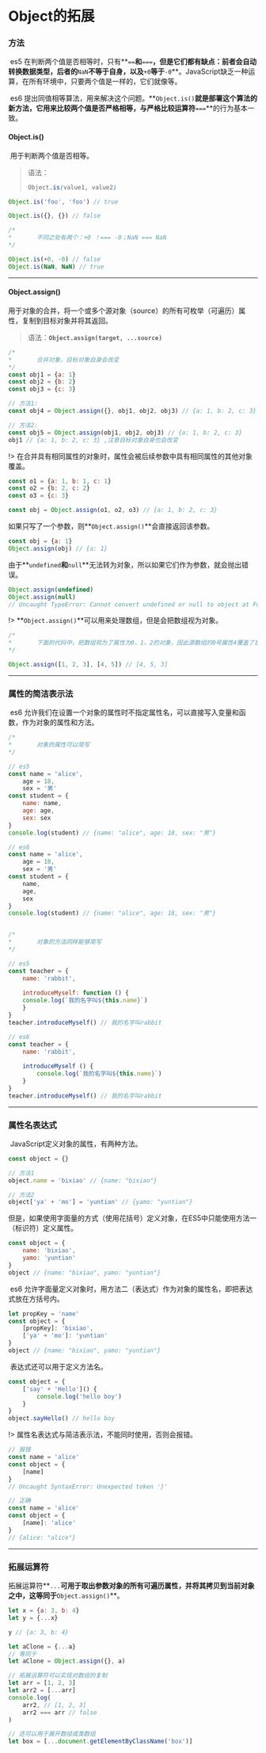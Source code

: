 # Object的拓展

### 方法

​	es5 在判断两个值是否相等时，只有**`==`**和**`===`**，但是它们都有缺点：前者会自动转换数据类型，后者的**`NaN`**不等于自身，以及**`+0`**等于**`-0`**。JavaScript缺乏一种运算，在所有环境中，只要两个值是一样的，它们就像等。

​	es6 提出同值相等算法，用来解决这个问题。**`Object.is()`**就是部署这个算法的新方法，它用来比较两个值是否严格相等，与严格比较运算符**`===`**的行为基本一致。

#### Object.is()

​	用于判断两个值是否相等。

> 语法：
>
> ```css
> Object.is(value1, value2)
> ```
>

```javascript
Object.is('foo', 'foo') // true

Object.is({}, {}) // false

/*
*		不同之处有两个：+0 ！=== -0；NaN === NaN
*/

Object.is(+0, -0) // false
Object.is(NaN, NaN) // true
```

---

#### Object.assign()

​	用于对象的合并，将一个或多个源对象（source）的所有可枚举（可遍历）属性，复制到目标对象并将其返回。

> 语法：**`Object.assign(target, ...source)`**

```javascript
/*
*		合并对象，目标对象自身会改变
*/ 
const obj1 = {a: 1}
const obj2 = {b: 2}
const obj3 = {c: 3}

// 方法1: 
const obj4 = Object.assign({}, obj1, obj2, obj3) // {a: 1, b: 2, c: 3}

// 方法2:
const obj5 = Object.assign(obj1, obj2, obj3) // {a: 1, b: 2, c: 3}
obj1 // {a: 1, b: 2, c: 3} ,注意目标对象自身也会改变
```

!> 在合并具有相同属性的对象时，属性会被后续参数中具有相同属性的其他对象覆盖。

```js
const o1 = {a: 1, b: 1, c: 1}
const o2 = {b: 2, c: 2}
const o3 = {c: 3}

const obj = Object.assign(o1, o2, o3) // {a: 1, b: 2, c: 3}
```

​	如果只写了一个参数，则**`Object.assign()`**会直接返回该参数。

```js
const obj = {a: 1}
Object.assign(obj) // {a: 1}
```

​	由于**`undefined`**和**`null`**无法转为对象，所以如果它们作为参数，就会抛出错误。

```js
Object.assign(undefined) 
Object.assign(null) 
// Uncaught TypeError: Cannot convert undefined or null to object at Function.assign (<anonymous>)
```

!> **`Object.assign()`**可以用来处理数组，但是会把数组视为对象。

```js
/*
*		下面的代码中，把数组视为了属性为0，1，2的对象，因此源数组的0号属性4覆盖了目标数组的0号属性1
*/

Object.assign([1, 2, 3], [4, 5]) // [4, 5, 3]
```

---

### 属性的简洁表示法

​	es6 允许我们在设置一个对象的属性时不指定属性名，可以直接写入变量和函数，作为对象的属性和方法。

```javascript
/*
*		对象的属性可以简写
*/

// es5
const name = 'alice',
	age = 18,
	sex = '男'
const student = {
	name: name,
	age: age,
	sex: sex
}
console.log(student) // {name: "alice", age: 18, sex: "男"}

// es6
const name = 'alice',
	age = 18,
	sex = '男'
const student = {
	name,
	age,
	sex
}
console.log(student) // {name: "alice", age: 18, sex: "男"}


/*
* 		对象的方法同样能够简写
*/

// es5
const teacher = {
	name: 'rabbit',
  
	introduceMyself: function () {
	console.log(`我的名字叫${this.name}`)
	}
}
teacher.introduceMyself() // 我的名字叫rabbit

// es6
const teacher = {
	name: 'rabbit',
  	
	introduceMyself () {
		console.log(`我的名字叫${this.name}`)
	}
}
teacher.introduceMyself() // 我的名字叫rabbit
```

---

### 属性名表达式

​	JavaScript定义对象的属性，有两种方法。

```javascript
const object = {}

// 方法1
object.name = 'bixiao' // {name: "bixiao"}

// 方法2
object['ya' + 'mo'] = 'yuntian' // {yamo: "yuntian"}
```

​	但是，如果使用字面量的方式（使用花括号）定义对象，在ES5中只能使用方法一（标识符）定义属性。

```javascript
const object = {
	name: 'bixiao',
	yamo: 'yuntian'
}
object // {name: "bixiao", yamo: "yuntian"}
```

​	es6 允许字面量定义对象时，用方法二（表达式）作为对象的属性名，即把表达式放在方括号内。

```javascript
let propKey = 'name'
const object = {
	[propKey]: 'bixiao',
	['ya' + 'mo']: 'yuntian'
}
object // {name: "bixiao", yamo: "yuntian"}
```

​	表达式还可以用于定义方法名。

```javascript
const object = {
	['say' + 'Hello']() {
		console.log('hello boy')
	}
}
object.sayHello() // hello boy
```

!> 属性名表达式与简洁表示法，不能同时使用，否则会报错。

```js
// 报错 
const name = 'alice'
const object = {
	[name]
}
// Uncaught SyntaxError: Unexpected token '}'

// 正确
const name = 'alice'
const object = {
	[name]: 'alice'
}
// {alice: "alice"}
```

---

### 拓展运算符

​	拓展运算符**`...`**可用于取出参数对象的所有可遍历属性，并将其拷贝到当前对象之中，这等同于**`Object.assign()`**。

```javascript
let x = {a: 3, b: 4}
let y = {...x}

y // {a: 3, b: 4}

let aClone = {...a}
// 等同于
let aClone = Object.assign({}, a)

// 拓展运算符可以实现对数组的复制
let arr = [1, 2, 3]
let arr2 = [...arr]
console.log(
	arr2, // [1, 2, 3]
	arr2 === arr // false
)

// 还可以用于展开数组或类数组
let box = [...document.getElementByClassName('box')]
```

​	

